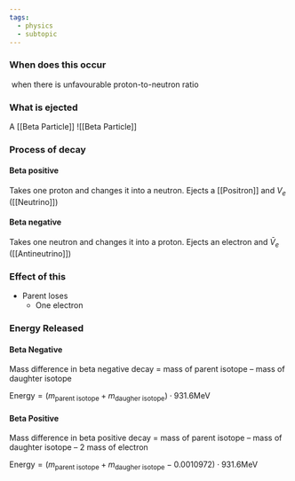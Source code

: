 ```yaml
---
tags:
  - physics
  - subtopic
---
```

### When does this occur
 when there is unfavourable proton-to-neutron ratio


### What is ejected
A [[Beta Particle]]
![[Beta Particle]]
### Process of decay
#### Beta positive
Takes one proton and changes it into a neutron. Ejects a [[Positron]] and $V_e$ ([[Neutrino]])
#### Beta negative
Takes one neutron and changes it into a proton. Ejects an electron and $\bar V_e$ ([[Antineutrino]])
### Effect of this
- Parent loses
	- One electron
### Energy Released 
#### Beta Negative
Mass difference in beta negative decay = mass of parent isotope – mass of daughter isotope

$\textrm{Energy}=(m_{\textrm{parent isotope}} +m_{\textrm{daugher isotope}})\cdot 931.6\textrm{MeV}$
#### Beta Positive
Mass difference in beta positive decay 
= mass of parent isotope – mass of daughter isotope – 2 mass of electron 

$\textrm{Energy}=(m_{\textrm{parent isotope}}+m_{\textrm{daugher isotope}}-0.0010972)\cdot 931.6 \textrm{MeV}$

